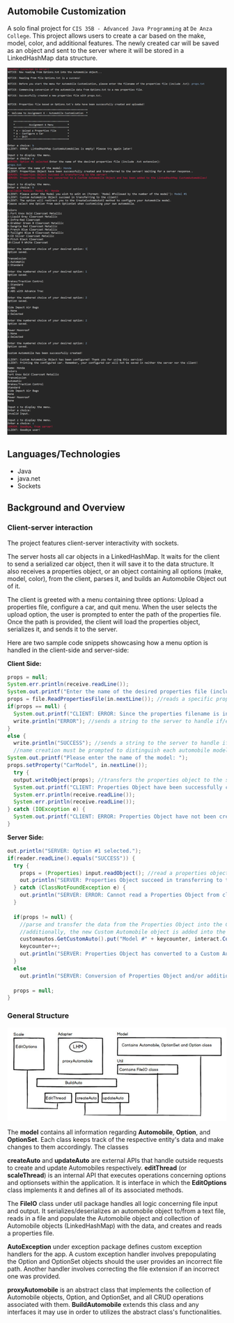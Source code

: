 ## Automobile Customization

A solo final project for `CIS 35B - Advanced Java Programming` at `De Anza College`. This project allows users to create a car 
based on the make, model, color, and additional features. The newly created car will be saved as an object and sent to the server where
it will be stored in a LinkedHashMap data structure.

![console](https://github.com/VoChrisK/Automobile-Customization/blob/master/assets/console-image.png)

## Languages/Technologies
* Java
* java.net
* Sockets

## Background and Overview

### Client-server interaction

The project features client-server interactivity with sockets. 

The server hosts all car objects in a LinkedHashMap. It waits for the client to send a serialized car object, then it will
save it to the data structure. It also receives a properties object, or an object containing all options (make, model, color),
from the client, parses it, and builds an Automobile Object out of it.

The client is greeted with a menu containing three options: Upload a properties file, configure a car, and quit menu. When the user selects
the upload option, the user is prompted to enter the path of the properties file. Once the path is provided, the client will load the
properties object, serializes it, and sends it to the server.

Here are two sample code snippets showcasing how a menu option is handled in the client-side and server-side:

**Client Side:**
```Java
props = null;
System.err.println(receive.readLine());
System.out.printf("Enter the name of the desired properties file (include .txt extension): ");
props = file.ReadPropertiesFile(in.nextLine()); //reads a specific properties file and load it into the properties object
if(props == null) {
  System.out.printf("CLIENT: ERROR: Since the properties filename is invalid, properties object cannot be loaded! Please try again later!\n");
  write.println("ERROR"); //sends a string to the server to handle if/else and client-server interactions
}
else {
  write.println("SUCCESS"); //sends a string to the server to handle if/else and client-server interactions
  //name creation must be prompted to distinguish each automobile model name -- don't want all existing automobile to be called "Sample Model"
System.out.printf("Please enter the name of the model: ");
props.setProperty("CarModel", in.nextLine());
  try {
  output.writeObject(props); //transfers the properties object to the server
  System.out.printf("CLIENT: Properties Object have been successfully created and transferred to the server! Waiting for a server response..\n");
  System.err.println(receive.readLine());
  System.err.println(receive.readLine());
} catch (IOException e) {
  System.out.printf("CLIENT: ERROR: Properties Object have not been created! Please try again later!\n");
}
```

**Server Side:**
```Java
out.println("SERVER: Option #1 selected.");
if(reader.readLine().equals("SUCCESS")) {
  try {
    props = (Properties) input.readObject(); //read a properties object from the client
    out.println("SERVER: Properties Object succeed in transferring to the server!");
  } catch (ClassNotFoundException e) {
    out.println("SERVER: ERROR: Cannot read a Properties Object from client!\n");
  }

  if(props != null) { 
    //parse and transfer the data from the Properties Object into the Custom Automobile object
    //additionally, the new Custom Automobile object is added into the LinkedHashMap CustomAutomobiles Object
    customautos.GetCustomAuto().put("Model #" + keycounter, interact.ConvertPropertiesToCustomAuto(props));
    keycounter++;
    out.println("SERVER: Properties Object has converted to a Custom Automobile Object and has been added to the LinkedHashMap CustomAutomobiles!");
  }
  else
    out.println("SERVER: Conversion of Properties Object and/or addition to the LinkedHashMap CustomAutomobiles failed!");

  props = null;
}
```

### General Structure

![file structure](https://github.com/VoChrisK/Automobile-Customization/blob/master/assets/file-structure.png)

The **model** contains all information regarding **Automobile**, **Option**, and **OptionSet**. Each class keeps track of the respective entity's data and
make changes to them accordingly. The classes 

**createAuto** and **updateAuto** are external APIs that handle outside requests to create and update Automobiles respectively. **editThread** (or **scaleThread**)
is an internal API that executes operations concerning options and optionsets within the application. It is interface in which the **EditOptions** class implements it
and defines all of its associated methods.

The **FileIO** class under util package handles all logic concerning file input and output. It serializes/deserializes an automobile object to/from a
text file, reads in a file and populate the Automobile object and collection of Automobile objects (LinkedHashMap) with the data, and creates and reads
a properties file.

**AutoException** under exception package defines custom exception handlers for the app. A custom exception handler involves prepopulating the Option and OptionSet
objects should the user provides an incorrect file path. Another handler involves correcting the file extension if an incorrect one was provided.

**proxyAutomobile** is an abstract class that implements the collection of Automobile objects, Option, and OptionSet, and all CRUD operations
associated with them. **BuildAutomobile** extends this class and any interfaces it may use in order to utilizes the abstract class's functionalities.
